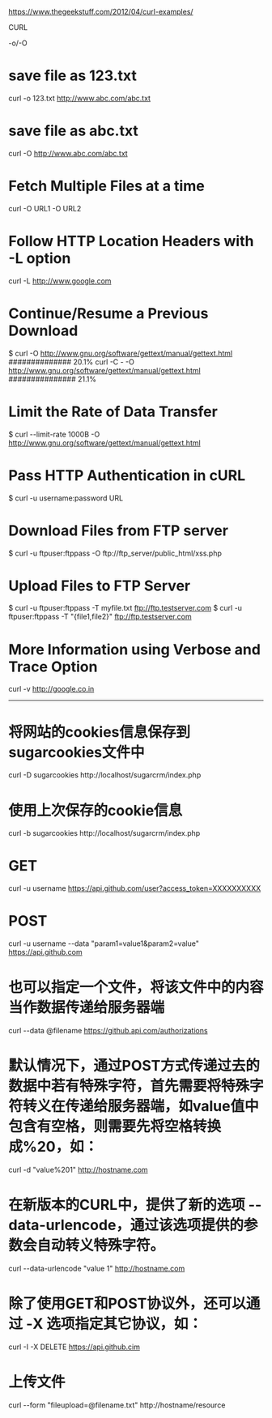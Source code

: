 https://www.thegeekstuff.com/2012/04/curl-examples/

CURL 

-o/-O
# save file as 123.txt
curl -o 123.txt http://www.abc.com/abc.txt
# save file as abc.txt
curl -O http://www.abc.com/abc.txt

# Fetch Multiple Files at a time
curl -O URL1 -O URL2


# Follow HTTP Location Headers with -L option
curl -L http://www.google.com

# Continue/Resume a Previous Download
$ curl -O http://www.gnu.org/software/gettext/manual/gettext.html
##############             20.1%
curl -C - -O http://www.gnu.org/software/gettext/manual/gettext.html
###############            21.1%


# Limit the Rate of Data Transfer
$ curl --limit-rate 1000B -O http://www.gnu.org/software/gettext/manual/gettext.html

# Pass HTTP Authentication in cURL
$ curl -u username:password URL

# Download Files from FTP server
$ curl -u ftpuser:ftppass -O ftp://ftp_server/public_html/xss.php

# Upload Files to FTP Server
$ curl -u ftpuser:ftppass -T myfile.txt ftp://ftp.testserver.com
$ curl -u ftpuser:ftppass -T "{file1,file2}" ftp://ftp.testserver.com

# More Information using Verbose and Trace Option
curl -v http://google.co.in

---

# 将网站的cookies信息保存到sugarcookies文件中
curl -D sugarcookies http://localhost/sugarcrm/index.php

# 使用上次保存的cookie信息
curl -b sugarcookies http://localhost/sugarcrm/index.php

# GET
curl -u username https://api.github.com/user?access_token=XXXXXXXXXX

# POST
curl -u username --data "param1=value1&param2=value" https://api.github.com

# 也可以指定一个文件，将该文件中的内容当作数据传递给服务器端
curl --data @filename https://github.api.com/authorizations

# 默认情况下，通过POST方式传递过去的数据中若有特殊字符，首先需要将特殊字符转义在传递给服务器端，如value值中包含有空格，则需要先将空格转换成%20，如：
curl -d "value%201" http://hostname.com

# 在新版本的CURL中，提供了新的选项 --data-urlencode，通过该选项提供的参数会自动转义特殊字符。
curl --data-urlencode "value 1" http://hostname.com

# 除了使用GET和POST协议外，还可以通过 -X 选项指定其它协议，如：
curl -I -X DELETE https://api.github.cim

# 上传文件
curl --form "fileupload=@filename.txt" http://hostname/resource















